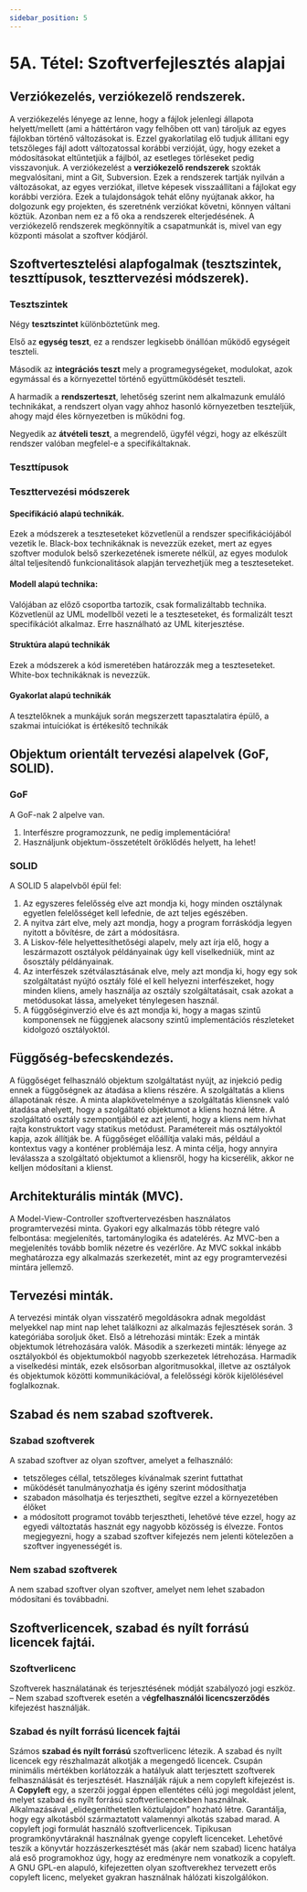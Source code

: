 ```yaml
---
sidebar_position: 5
---
```


# 5A. Tétel: Szoftverfejlesztés alapjai

## Verziókezelés, verziókezelő rendszerek.

A verziókezelés lényege az lenne, hogy a fájlok jelenlegi állapota helyett/mellett (ami a háttértáron vagy felhőben ott van) tároljuk az egyes fájlokban történő változásokat is. Ezzel gyakorlatilag elő tudjuk állitani egy tetszőleges fájl adott változatossal korábbi verzióját, úgy, hogy ezeket a módosításokat eltűntetjük a fájlból, az esetleges törléseket pedig visszavonjuk. A verziókezelést a **verziókezelő rendszerek** szokták megvalósítani, mint a Git, Subversion. Ezek a rendszerek tartják nyilván a változásokat, az egyes verziókat, illetve képesek visszaállítani a fájlokat egy korábbi verzióra. Ezek a tulajdonságok tehát előny nyújtanak akkor, ha dolgozunk egy projekten, és szeretnénk verziókat követni, könnyen váltani köztük. Azonban nem ez a fő oka a rendszerek elterjedésének. A verziókezelő rendszerek megkönnyítik a csapatmunkát is, mivel van egy központi másolat a szoftver kódjáról.

## Szoftvertesztelési alapfogalmak (tesztszintek, teszttípusok, teszttervezési módszerek).

### Tesztszintek

Négy **tesztszintet** különböztetünk meg.

Első az **egység teszt**, ez a rendszer legkisebb önállóan működő egységeit teszteli.

Második az **integrációs teszt** mely a programegységeket, modulokat, azok egymással és a környezettel történő együttműködését teszteli.

A harmadik a **rendszerteszt**, lehetőség szerint nem alkalmazunk emuláló technikákat, a rendszert olyan vagy ahhoz hasonló környezetben teszteljük, ahogy majd éles környezetben is működni fog.

Negyedik az **átvételi teszt**, a megrendelő, ügyfél végzi, hogy az elkészült rendszer valóban megfelel-e a specifikáltaknak.

### Teszttípusok

### Teszttervezési módszerek

#### Specifikáció alapú technikák.

Ezek a módszerek a teszteseteket közvetlenül a rendszer specifikációjából vezetik le. Black-box technikáknak is nevezzük ezeket, mert az egyes szoftver modulok belső szerkezetének ismerete nélkül, az egyes modulok által teljesítendő funkcionalitások alapján tervezhetjük meg a teszteseteket.

#### Modell alapú technika:

Valójában az előző csoportba tartozik, csak formalizáltabb technika. Közvetlenül az UML modellből vezeti le a teszteseteket, és formalizált teszt specifikációt alkalmaz. Erre használható az UML kiterjesztése.

#### Struktúra alapú technikák

Ezek a módszerek a kód ismeretében határozzák meg a teszteseteket. White-box technikáknak is nevezzük.

#### Gyakorlat alapú technikák

A tesztelőknek a munkájuk során megszerzett tapasztalatira épülő, a szakmai intuíciókat is értékesítő technikák

## Objektum orientált tervezési alapelvek (GoF, SOLID).

### GoF

A GoF-nak 2 alpelve van.

1. Interfészre programozzunk, ne pedig implementációra!
2. Használjunk objektum-összetételt öröklődés helyett, ha lehet!

### SOLID

A SOLID 5 alapelvből épül fel:

1. Az egyszeres felelősség elve azt mondja ki, hogy minden osztálynak egyetlen felelősséget kell lefednie, de azt teljes egészében.
2. A nyitva zárt elve, mely azt mondja, hogy a program forráskódja legyen nyitott a bővítésre, de zárt a módosításra.
3. A Liskov-féle helyettesíthetőségi alapelv, mely azt írja elő, hogy a leszármazott osztályok példányainak úgy kell viselkedniük, mint az ősosztály példányainak.
4. Az interfészek szétválasztásának elve, mely azt mondja ki, hogy egy sok szolgáltatást nyújtó osztály fölé el kell helyezni interfészeket, hogy minden kliens, amely használja az osztály szolgáltatásait, csak azokat a metódusokat lássa, amelyeket ténylegesen használ.
5. A függőséginverzió elve és azt mondja ki, hogy a magas szintű komponensek ne függjenek alacsony szintű implementációs részleteket kidolgozó osztályoktól.

## Függőség-befecskendezés.

A függőséget felhasználó objektum szolgáltatást nyújt, az injekció pedig ennek a függőségnek az átadása a kliens részére. A szolgáltatás a kliens állapotának része. A minta alapkövetelménye a szolgáltatás kliensnek való átadása ahelyett, hogy a szolgáltató objektumot a kliens hozná létre. A szolgáltató osztály szempontjából ez azt jelenti, hogy a kliens nem hívhat rajta konstruktort vagy statikus metódust. Paramétereit más osztályoktól kapja, azok állítják be. A függőséget előállítja valaki más, például a kontextus vagy a konténer problémája lesz. A minta célja, hogy annyira leválassza a szolgáltató objektumot a kliensről, hogy ha kicserélik, akkor ne kelljen módosítani a klienst.

## Architekturális minták (MVC).

A Model-View-Controller szoftvertervezésben használatos programtervezési minta. Gyakori egy alkalmazás több rétegre való felbontása: megjelenítés, tartománylogika és adatelérés. Az MVC-ben a megjelenítés tovább bomlik nézetre és vezérlőre. Az MVC sokkal inkább meghatározza egy alkalmazás szerkezetét, mint az egy programtervezési mintára jellemző.

## Tervezési minták.

A tervezési minták olyan visszatérő megoldásokra adnak megoldást melyekkel nap mint nap lehet találkozni az alkalmazás fejlesztések során. 3 kategóriába soroljuk őket. Első a létrehozási minták: Ezek a minták objektumok létrehozására valók. Második a szerkezeti minták: lényege az osztályokból és objektumokból nagyobb szerkezetek létrehozása. Harmadik a viselkedési minták, ezek elsősorban algoritmusokkal, illetve az osztályok és objektumok közötti kommunikációval, a felelősségi körök kijelölésével foglalkoznak.

## Szabad és nem szabad szoftverek.

### Szabad szoftverek

A szabad szoftver az olyan szoftver, amelyet a felhasználó:

- tetszőleges céllal, tetszőleges kívánalmak szerint futtathat
- működését tanulmányozhatja és igény szerint módosíthatja
- szabadon másolhatja és terjesztheti, segítve ezzel a környezetében élőket
- a módosított programot tovább terjesztheti, lehetővé téve ezzel, hogy az egyedi változtatás hasznát egy nagyobb közösség is élvezze. Fontos megjegyezni, hogy a szabad szoftver kifejezés nem jelenti kötelezően a szoftver ingyenességét is.

### Nem szabad szoftverek

A nem szabad szoftver olyan szoftver, amelyet nem lehet szabadon módosítani és továbbadni.

## Szoftverlicencek, szabad és nyílt forrású licencek fajtái.

### Szoftverlicenc

Szoftverek használatának és terjesztésének módját szabályozó jogi eszköz. – Nem szabad szoftverek esetén a v**égfelhasználói licencszerződés** kifejezést használják.

### Szabad és nyílt forrású licencek fajtái

Számos **szabad és nyílt forrású** szoftverlicenc létezik. A szabad és nyílt licencek egy részhalmazát alkotják a megengedő licencek. Csupán minimális mértékben korlátozzák a hatályuk alatt terjesztett szoftverek felhasználását és terjesztését. Használják rájuk a nem copyleft kifejezést is. A **Copyleft** egy, a szerzői joggal éppen ellentétes célú jogi megoldást jelent, melyet szabad és nyílt forrású szoftverlicencekben használnak. Alkalmazásával „elidegeníthetetlen köztulajdon” hozható létre. Garantálja, hogy egy alkotásból származtatott valamennyi alkotás szabad marad. A copyleft jogi formulát használó szoftverlicencek. Tipikusan programkönyvtáraknál használnak gyenge copyleft licenceket. Lehetővé teszik a könyvtár hozzászerkesztését más (akár nem szabad) licenc hatálya alá eső programokhoz úgy, hogy az eredményre nem vonatkozik a copyleft. A GNU GPL-en alapuló, kifejezetten olyan szoftverekhez tervezett erős copyleft licenc, melyeket gyakran használnak hálózati kiszolgálókon.
